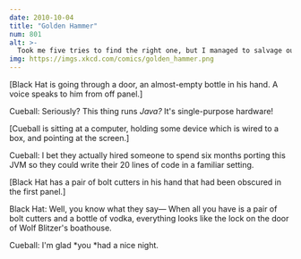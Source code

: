 ```yaml
---
date: 2010-10-04
title: "Golden Hammer"
num: 801
alt: >-
  Took me five tries to find the right one, but I managed to salvage our night out--if not the boat--in the end.
img: https://imgs.xkcd.com/comics/golden_hammer.png
---
```

[Black Hat is going through a door, an almost-empty bottle in his hand. A voice speaks to him from off panel.]

Cueball: Seriously? This thing runs *Java?* It's single-purpose hardware!

[Cueball is sitting at a computer, holding some device which is wired to a box, and pointing at the screen.]

Cueball: I bet they actually hired someone to spend six months porting this JVM so they could write their 20 lines of code in a familiar setting.

[Black Hat has a pair of bolt cutters in his hand that had been obscured in the first panel.]

Black Hat: Well, you know what they say— When all you have is a pair of bolt cutters and a bottle of vodka, everything looks like the lock on the door of Wolf Blitzer's boathouse.

Cueball: I'm glad *you *had a nice night.